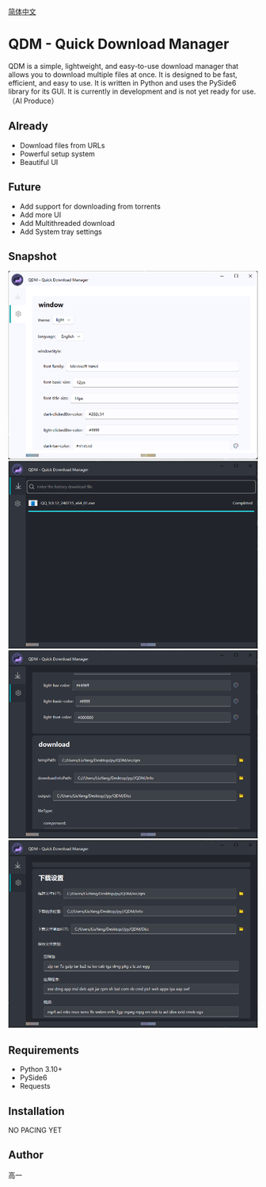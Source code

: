 [简体中文](README_CN.md)

# QDM - Quick Download Manager
QDM is a simple, lightweight, and easy-to-use download manager that allows you to download multiple files at once. It is designed to be fast, efficient, and easy to use.
It is written in Python and uses the PySide6 library for its GUI. It is currently in development and is not yet ready for use.（AI Produce）

## Already
- Download files from URLs
- Powerful setup system
- Beautiful UI

## Future
- Add support for downloading from torrents
- Add more UI
- Add Multithreaded download
- Add System tray settings

## Snapshot
![Snapshot](Snapshot/light_1.png)
![Snapshot](Snapshot/dark_1.png)
![Snapshot](Snapshot/dark_2.png)
![Snapshot](Snapshot/dark_3.png)


## Requirements
- Python 3.10+
- PySide6
- Requests

## Installation
NO PACING YET

## Author
高一
